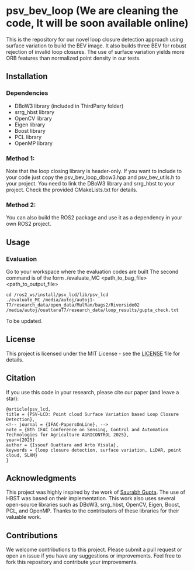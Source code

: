 # psv_bev_loop (We are cleaning the code, It will be soon available online)

This is the repository for our novel loop closure detection approach using surface variation to build the BEV image.
It also builds three BEV for robust rejection of invalid loop closures. The use of surface variation yields more ORB features than normalized point density in our tests.

## Installation
### Dependencies
- DBoW3 library (included in ThirdParty folder)
- srrg_hbst library
- OpenCV library
- Eigen library
- Boost library
- PCL library
- OpenMP library

### Method 1:
Note that the loop closing library is header-only. If you want to include to your code just copy the psv_bev_loop_dbow3.hpp and psv_bev_utils.h to your project.
You need to link the DBoW3 library and srrg_hbst to your project. Check the provided CMakeLists.txt for details.

### Method 2:
You can also build the ROS2 package and use it as a dependency in your own ROS2 project.

## Usage
### Evaluation
Go to your workspace where the evaluation codes are built
The second command is of the form ./evaluate_MC <path_to_bag_file> <path_to_output_file>
```
cd /ros2_ws/install/psv_lcd/lib/psv_lcd
./evaluate_MC /media/autoj/autoj1-T7/research_data/open_data/MulRan/bags2/Riverside02 /media/autoj/ouattaraT7/research_data/loop_results/gupta_check.txt

```
To be updated.

## License
This project is licensed under the MIT License - see the [LICENSE](LICENSE) file for details.

## Citation
If you use this code in your research, please cite our paper (and leave a star):

```
@article{psv_lcd,
title = {PSV-LCD: Point cloud Surface Variation based Loop Closure Detection},
<!-- journal = {IFAC-PapersOnLine}, -->
note = {8th IFAC Conference on Sensing, Control and Automation Technologies for Agriculture AGRICONTROL 2025},
year={2025}
author = {Issouf Ouattara and Arto Visala},
keywords = {loop closure detection, surface variation, LiDAR, point cloud, SLAM}
}
```

## Acknowledgments
This project was highly inspired by the work of [Saurabh Gupta](https://github.com/PRBonn/MapClosures). The use of HBST was based on their implementation.
This work also uses several open-source libraries such as DBoW3, srrg_hbst, OpenCV, Eigen, Boost, PCL, and OpenMP. Thanks to the contributors of these libraries for their valuable work.

## Contributions
We welcome contributions to this project. Please submit a pull request or open an issue if you have any suggestions or improvements.
Feel free to fork this repository and contribute your improvements.
